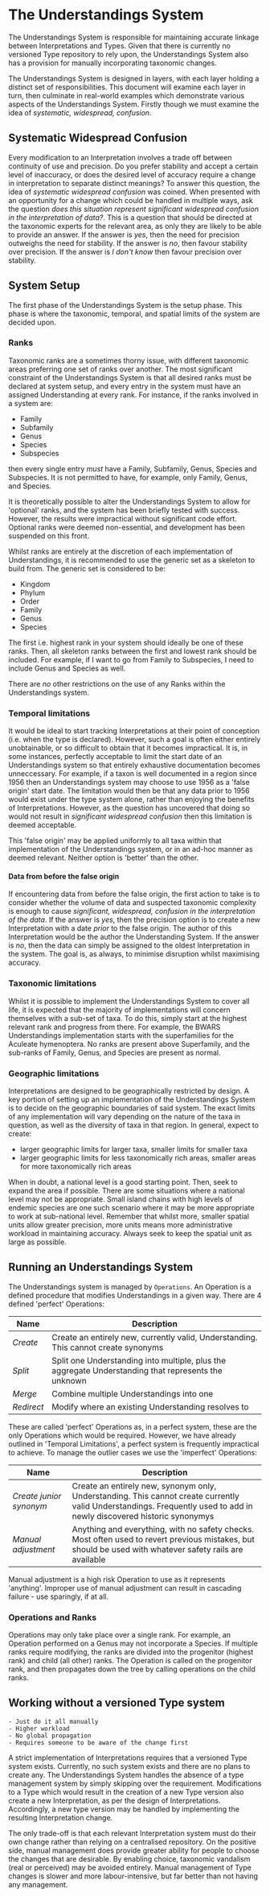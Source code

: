 # The Understandings System
The Understandings System is responsible for maintaining accurate linkage between Interpretations and Types. Given that there is currently no versioned Type repository to rely upon, the Understandings System also has a provision for manually incorporating taxonomic changes.

The Understandings System is designed in layers, with each layer holding a distinct set of responsibilities. This document will examine each layer in turn, then culminate in real-world examples which demonstrate various aspects of the Understandings System. Firstly though we must examine the idea of *systematic, widespread, confusion*.

## Systematic Widespread Confusion
Every modification to an Interpretation involves a trade off between continuity of use and precision. Do you prefer stability and accept a certain level of inaccuracy, or does the desired level of accuracy require a change in interpretation to separate distinct meanings? To answer this question, the idea of *systematic widespread confusion* was coined. When presented with an opportunity for a change which could be handled in multiple ways, ask the question *does this situation represent significant widespread confusion in the interpretation of data?*. This is a question that should be directed at the taxonomic experts for the relevant area, as only they are likely to be able to provide an answer. If the answer is *yes*, then the need for precision outweighs the need for stability. If the answer is *no*, then favour stability over precision. If the answer is *I don't know* then favour precision over stability.

## System Setup
The first phase of the Understandings System is the setup phase. This phase is where the taxonomic, temporal, and spatial limits of the system are decided upon.

### Ranks
Taxonomic ranks are a sometimes thorny issue, with different taxonomic areas preferring one set of ranks over another. The most significant constraint of the Understandings System is that all desired ranks must be declared at system setup, and every entry in the system must have an assigned Understanding at every rank. For instance, if the ranks involved in a system are:

- Family
- Subfamily
- Genus
- Species
- Subspecies

then every single entry *must* have a Family, Subfamily, Genus, Species and Subspecies. It is not permitted to have, for example, only Family, Genus, and Species.

It is theoretically possible to alter the Understandings System to allow for 'optional' ranks, and the system has been briefly tested with success. However, the results were impractical without significant code effort. Optional ranks were deemed non-essential, and development has been suspended on this front.

Whilst ranks are entirely at the discretion of each implementation of Understandings, it is recommended to use the generic set as a skeleton to build from. The generic set is considered to be:

- Kingdom
- Phylum
- Order
- Family
- Genus
- Species

The first i.e. highest rank in your system should ideally be one of these ranks. Then, all skeleton ranks between the first and lowest rank should be included. For example, if I want to go from Family to Subspecies, I need to include Genus and Species as well.

There are *no* other restrictions on the use of any Ranks within the Understandings system.

### Temporal limitations
It would be ideal to start tracking Interpretations at their point of conception (i.e. when the type is declared). However, such a goal is often either entirely unobtainable, or so difficult to obtain that it becomes impractical. It is, in some instances, perfectly acceptable to limit the start date of an Understandings system so that entirely exhaustive documentation becomes unneccessary. For example, if a taxon is well documented in a region since 1956 then an Understandings system may choose to use 1956 as a 'false origin' start date. The limitation would then be that any data prior to 1956 would exist under the type system alone, rather than enjoying the benefits of Interpretations. However, as the question has uncovered that doing so would not result in *significant widespread confusion* then this limitation is deemed acceptable.

This 'false origin' may be applied uniformly to all taxa within that implementation of the Understandings system, or in an ad-hoc manner as deemed relevant. Neither option is 'better' than the other.

#### Data from before the false origin
If encountering data from before the false origin, the first action to take is to consider whether the volume of data and suspected taxonomic complexity is enough to cause *significant, widespread, confusion in the interpretation of the data*. If the answer is *yes*, then the precision option is to create a new Interpretation with a date *prior* to the false origin. The author of this Interpretation would be the author the Understanding System. If the answer is *no*, then the data can simply be assigned to the oldest Interpretation in the system. The goal is, as always, to minimise disruption whilst maximising accuracy.

### Taxonomic limitations
Whilst it is possible to implement the Understandings System to cover all life, it is expected that the majority of implementations will concern themselves with a sub-set of taxa. To do this, simply start at the highest relevant rank and progress from there. For example, the BWARS Understandings implementation starts with the superfamilies for the Aculeate hymenoptera. No ranks are present above Superfamily, and the sub-ranks of Family, Genus, and Species are present as normal.

### Geographic limitations
Interpretations are designed to be geographically restricted by design. A key portion of setting up an implementation of the Understandings System is to decide on the geographic boundaries of said system. The exact limits of any implementation will vary depending on the nature of the taxa in question, as well as the diversity of taxa in that region. In general, expect to create:

- larger geographic limits for larger taxa, smaller limits for smaller taxa
- larger geographic limits for less taxonomically rich areas, smaller areas for more taxonomically rich areas

When in doubt, a national level is a good starting point. Then, seek to expand the area if possible. There are some situations where a national level may not be appropriate. Small island chains with high levels of endemic species are one such scenario where it may be more appropriate to work at sub-national level. Remember that whilst more, smaller spatial units allow greater precision, more units means more administrative workload in maintaining accuracy. Always seek to keep the spatial unit as large as possible.

## Running an Understandings System
The Understandings system is managed by `Operations`. An Operation is a defined procedure that modifies Understandings in a given way. There are 4 defined 'perfect' Operations:

|Name|Description|
|---|---|
|*Create*|Create an entirely new, currently valid, Understanding. This cannot create synonyms|
|*Split*|Split one Understanding into multiple, plus the aggregate Understanding that represents the unknown|
|*Merge*|Combine multiple Understandings into one|
|*Redirect*|Modify where an existing Understanding resolves to|

These are called 'perfect' Operations as, in a perfect system, these are the only Operations which would be required. However, we have already outlined in 'Temporal Limitations', a perfect system is frequently impractical to achieve. To manage the outlier cases we use the 'imperfect' Operations:

|Name|Description|
|---|---|
|*Create junior synonym*|Create an entirely new, synonym only, Understanding. This cannot create currently valid Understandings. Frequently used to add in newly discovered historic synonymys|
|*Manual adjustment*|Anything and everything, with no safety checks. Most often used to revert previous mistakes, but should be used with whatever safety rails are available|

Manual adjustment is a high risk Operation to use as it represents 'anything'. Improper use of manual adjustment can result in cascading failure - use sparingly, if at all.

### Operations and Ranks
Operations may only take place over a single rank. For example, an Operation performed on a Genus may not incorporate a Species. If multiple ranks require modifying, the ranks are divided into the progenitor (highest rank) and child (all other) ranks. The Operation is called on the progenitor rank, and then propagates down the tree by calling operations on the child ranks.

## Working without a versioned Type system
    - Just do it all manually
    - Higher workload
    - No global propagation
    - Requires someone to be aware of the change first

A strict implementation of Interpretations requires that a versioned Type system exists. Currently, no such system exists and there are no plans to create any. The Understandings System handles the absence of a type management system by simply skipping over the requirement. Modifications to a Type which would result in the creation of a new Type version also create a new Interpretation, as per the design of Interpretations. Accordingly, a new type version may be handled by implementing the resulting Interpretation change.

The only trade-off is that each relevant Interpretation system must do their own change rather than relying on a centralised repository. On the positive side, manual management does provide greater ability for people to choose the changes that are desirable. By enabling choice, taxonomic vandalism (real or perceived) may be avoided entirely. Manual management of Type changes is slower and more labour-intensive, but far better than not having any management.

##
